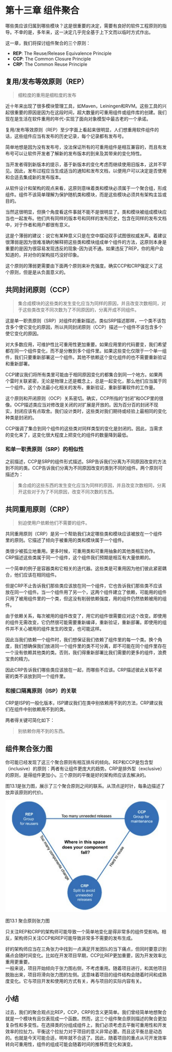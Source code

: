 # 第十三章 组件聚合

哪些类应该归属到哪些模块？这是很重要的决定，需要有良好的软件工程原则的指导。不幸的是，多年来，这一决定几乎完全基于上下文而以临时方式作出。

这一章，我们将探讨组件聚合的三个原则：

* **REP**: The Reuse/Release Equivalence Principle
* **CCP**: The Common Closure Principle
* **CRP**: The Common Reuse Principle

## 复用/发布等效原则（REP）

> 细粒度的重用是细粒度的发布

近十年来出现了很多模块管理工具，如Maven，Leiningen和RVM。这些工具的兴起很重要的原因是因为在这段时间，超大数量的可重用组件或组件库的创建。我们现在是生活在软件重用的年代-实现了面向对象模型中最古老的一个承诺。

复用/发布等效原则（REP）至少字面上看起来很明显，人们想重用软件组件的话，这些组件应当有发布的历史记录，每个记录都有发布号。

简单地想是因为没有发布号，没法保证所有的可重用组件是相互兼容的，而且有发布号可以让软件开发者了解新的发布版本的到来及其带来的变化特性。

当开发者得到新版本的提示，基于新版本的变化考虑而继续使用旧版本，这并不罕见。因此，发布过程应当生成适当的通知和发布文档，以便用户可以决定是否使用和合适去集成新的发布版本。

从软件设计和架构的观点来看，这原则意味着类和模块必须属于一个聚合组，形成组件。组件不该简单理解为保护随机类和模块，而是这些模块必须共有架构主旨或目的。

当然这很明显，但换个角度看这件事就不能不是很明显了。类和模块被组成模块应当也一起发布。他们共有同样的版本号和同样的发布历史，包含在同样的发布文档中，对于作者和用户都很有意义。

这是个薄弱的建议：说它有某种意义只是在空中摆动双手试图很权威发声。着建议很薄弱是因为很难准确的解释把这些类和模块组成单个组件的方法，这原则本身是重要的是因为很容易发现违反的现象-因为说不通。如果违反了REP，你的用户会知道的，并对你的架构技巧没好印象。

这个原则的薄弱更需要由下面两个原则来补充强度。确实CCP和CRP强定义了这个原则，但是是从负面意义的。

## 共同封闭原则（CCP）

> 集合成模块的这些类的发生变化应当为同样的原因，并且改变次数相同，对于这些类改变不同次数为了不同原因的，分离开成不同组件。

这是单一职责原则（SRP）对组件的重新描述。类似SRP描述那样，一个类不该包含多个使它变化的原因，所以共同封闭原则（CCP）描述一个组件不该包含多个使它变化的原因。

对大多数应用，可维护性比可重用性更加重要。如果应用里的代码要变，我们希望都在同一个组件变化，而不是分散到多个组件里。如果这些变化仅限于一个单一组件，我们只要重新部署这一个组件。其他不依赖这个变化组件的也不需要重新验证和重新部署。

CCP建议我们将所有类里可能由于相同原因变化的都集合到同一个地方。如果两个雷时关联紧密，无论是物理上还是概念上，总是一起变化，那么他们应当属于同一个组件。这个办法最小化相关的发布，重新验证，重新部署软件的工作量。

这个原则和开闭原则（OCP）关系密切。确实，CCP所指的“封闭”和OCP里的很像。OCP描述类应当对修改是关闭的对扩展是开放的。因为百分百的封闭不现实，封闭应该有点取舍。我们设计类时，这些类对我们期待或经验上最相同的变化种类是封闭的。

CCP强调了集合到同个组件的这些类对同样类型的变化是封闭的。因此，当需求的变化来了，这变化很大程度上把变化的组件的数量降到最低。

### 和单一职责原则（SRP）的相似性

之前描述，CCP是SRP的组件形式描述。SRP告诉我们分离为不同原因改变的方法到不同的类。CCP告诉我们分离为不同原因改变的类到不同的组件。两个原则可描述为：

> 集合成的这些东西的发生变化应当为同样的原因，并且改变次数相同，分离开这些对于为了不同原因，改变不同次数的东西。

## 共同重用原则（CRP）

> 别迫使用户依赖他们不需要的组件。

共同重用原则（CRP）是另一个帮助我们决定哪些类和模块应该被放在一个组件里的原则。它描述了倾向于被重用的类和模块属于一个组件。

类很少被孤立地重用。更多时候，可重用类和可重用抽象的其他类相互协作。CRP描述这些类属于同一个组件，这个组件我们预期是相互有大量依赖的。

一个简单的例子是容器类和它相关的迭代器。这些类是可重用因为他们彼此紧密耦合，他们应该在相同组件。

但是CRP不止告诉我们那些类应该放在同一个组件，它也告诉我们那些类不应该放在同一个组件。当一个组件用了另一个，这两个组件建立了依赖，可能用的组件只用了被用组件里的一个类，但这没有削弱依赖强度，用的组件仍然依赖被用的组件。

由于依赖关系，每次被用的组件改变了，用它的组件很需要应对这个改变。即使用的组件无需改变，它仍然很可能需要重新编译，重新验证，重新部署。即使用的组件并不关心被用的组件发生的改变，也可能这样。

因此当我们依赖一个组件时，我们想保证我们依赖了组件里的每一个类。换个角度，我们想确保我们放进同一个组件里的类不可分离，即不可能在同个组件里存在一个没有依赖其他类的类。否则，我们得重新部署比我们需要的更多的组件，浪费宝贵的精力。

因此CRP告诉我们哪些类应该放在一起，而哪些不应该。CRP描述彼此关联不紧密的类不该放到同一个组件里。

### 和接口隔离原则（ISP）的关联

CRP是ISP的一般化版本，ISP建议我们在类中别依赖用不到的方法，CRP建议我们在组件中别依赖用不到的类。

两者得关键可简化如下：

> 别依赖你用不到的东西。

## 组件聚合张力图

你可能已经发现了这三个聚合原则有相互排斥的倾向。REP和CCP是包含型（inclusive）的原则：两者有让组件更庞大的趋势。CRP是排外型（exclusive）的原则，是得组件更加小。三个原则的平衡是好的架构师应该去解决的。

图13.1是张力图，展示了三个聚合原则之间的联系。从顶点逆时针，每条边描述了放弃该原则的代价。

![](/assets/13/Figure_13.1_Cohesion_principles_tension_diagram.png)

图13.1 聚合原则张力图

只关注REP和CRP的架构师可能导致一个简单地变化是得非常多的组件受影响。相反，架构师只关注CCP和REP可能导致非常多不需要的发布生成。

好的架构师应当在三角张力中找到一点满足开发团队的当下痛点，但同时要意识到痛点会随时间变化。比如在开发项目早期，CCP比REP更加重要，因为开发效率比重用更重要。  
一般来说，项目开始倾向于张力图右侧，不考虑重用。随着项目进行，和其他项目脱胎出来，项目将滑向张力图的左侧。这意味着项目的组件结构会随着时间和成熟度变化。它与项目开发和使用的方式有关，再与项目的实际内容有关。

## 小结

过去，我们的聚合观点比REP，CCP，CRP的含义更简单。我们曾经简单地想聚合就是一个模块有且仅表现成一个函数。然而，这三个组件聚合原则描述的聚合更加复杂性和多变性。在选择类的分组成组件上，我们必须考虑去平衡可重用性和开发效率的拉扯力。平衡这个拉扯力对于项目的意义非常必要。而且这平衡总是动态的。也就是今天可能合适，明年就不合适了。因此，随着项目的重点从可开发效率转向可重用性，组件的组成可能会随着时间的推移而变化和演变。

